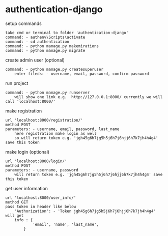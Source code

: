 # authentication-django

setup commands

	take cmd or terminal to folder 'authentication-django'
	command: - authenv\Scripts\activate
	command: - cd authentication
	command: - python manage.py makemirations
	command: - python manage.py migrate

create admin user (optional)

	command: - python manage.py createsuperuser
		enter fileds: - username, email, password, confirm password

run project

	command: - python manage.py runserver
		will show one link e.g.  http://127.0.0.1:8000/ currently we will call 'localhost:8000/'

make registration

	url 'localhost:8000/registration/'
	method POST
	parameters: - username, email, password, last_name
		here registration make login as well 
		so will return token e.g. 'jgh45g6h7jg5h5j6h7j6hjj6h7k7jh4h4g4' save this token

make login (optional)

	url 'localhost:8000/login/'
	method POST
	parameters: - username, password
		will return token e.g. 'jgh45g6h7jg5h5j6h7j6hjj6h7k7jh4h4g4' save this token

get user information

	url 'localhost:8000/user_info/'
	method GET
	pass token in header like below
		'Authorization': - 'Token jgh45g6h7jg5h5j6h7j6hjj6h7k7jh4h4g4'
	will get 
		info : {
    			'email', 'name', 'last_name',
    		}


